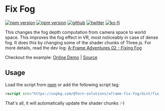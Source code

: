 # Fix Fog
[![npm version](https://img.shields.io/npm/v/@fern-solutions/aframe-fix-fog.svg?style=flat-square)](https://www.npmjs.com/package/@fern-solutions/aframe-fix-fog)
[![npm version](https://img.shields.io/npm/l/@fern-solutions/aframe-fix-fog.svg?style=flat-square)](https://www.npmjs.com/package/@fern-solutions/aframe-fix-fog)
[![github](https://flat.badgen.net/badge/icon/github?icon=github&label)](https://github.com/mrxz/fern-aframe-components/)
[![twitter](https://flat.badgen.net/twitter/follow/noerihuisman)](https://twitter.com/noerihuisman)
[![ko-fi](https://img.shields.io/badge/ko--fi-buy%20me%20a%20coffee-ff5f5f?style=flat-square)](https://ko-fi.com/fernsolutions)

This changes the fog depth computation from camera space to world space. This improves the fog effect in VR, most noticeably in case of dense fog. It does this by changing some of the shader chunks of Three.js. For more details, read the dev log: [A-Frame Adventures 02 - Fixing Fog](https://fern.solutions/dev-logs/aframe-adventures-02/)

Checkout the example: [Online Demo](https://aframe-components.fern.solutions/fix-fog) | [Source](https://github.com/mrxz/fern-aframe-components/blob/main/fix-fog/example/index.html)

## Usage
Load the script from [npm](https://www.npmjs.com/package/@fern-solutions/aframe-fix-fog) or add the following script tag:
```HTML
<script src="https://unpkg.com/@fern-solutions/aframe-fix-fog/dist/fix-fog.umd.min.js"></script>
```

That's all, it will automatically update the shader chunks :-)